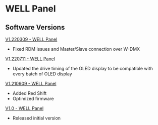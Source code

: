 # WELL Panel

## Software Versions

[V1.220309 - WELL Panel](https://github.com/Chauvet-Pro/WELLPANEL/blob/898680f52bebe5b5557631e3d6de1e9a58355f33/firmware/V1.220309.zip)
- Fixed RDM issues and Master/Slave connection over W-DMX

[V1.220711 - WELL Panel](https://github.com/Chauvet-Pro/WELLPANEL/blob/22c898f27ee00731f8e041f94938eb748f2679d6/firmware/V1.220711.zip)
- Updated the drive timing of the OLED display to be compatible with every batch of OLED display

[V1.210909 - WELL Panel](https://github.com/Chauvet-Pro/WELLPANEL/blob/22c898f27ee00731f8e041f94938eb748f2679d6/firmware/V1.210909.zip)
- Added Red Shift
- Optimized firmware

[V1.0 - WELL Panel](https://github.com/Chauvet-Pro/WELLPANEL/blob/22c898f27ee00731f8e041f94938eb748f2679d6/firmware/V1.0.zip)
- Released initial version
